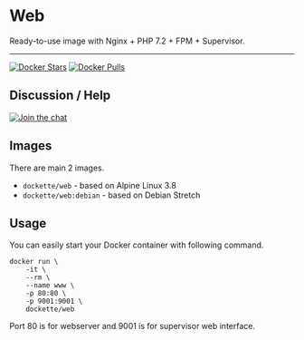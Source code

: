 # Web

Ready-to-use image with Nginx + PHP 7.2 + FPM + Supervisor.

-----

[![Docker Stars](https://img.shields.io/docker/stars/dockette/web.svg?style=flat)](https://hub.docker.com/r/dockette/web/)
[![Docker Pulls](https://img.shields.io/docker/pulls/dockette/web.svg?style=flat)](https://hub.docker.com/r/dockette/web/)

## Discussion / Help

[![Join the chat](https://img.shields.io/gitter/room/dockette/dockette.svg?style=flat-square)](https://gitter.im/dockette/dockette?utm_source=badge&utm_medium=badge&utm_campaign=pr-badge&utm_content=badge)

## Images

There are main 2 images.

- `dockette/web` - based on Alpine Linux 3.8
- `dockette/web:debian` - based on Debian Stretch

## Usage

You can easily start your Docker container with following command.

```
docker run \
	-it \
	--rm \
	--name www \
	-p 80:80 \
	-p 9001:9001 \
	dockette/web
```

Port 80 is for webserver and 9001 is for supervisor web interface.
